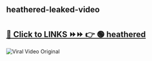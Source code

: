 
 ## heathered-leaked-video 

# <h2><a href="https://clipsfans.com/heathered&ref=git">🔗 Click to LINKS ⏩⏩ 👉 🟢 heathered </a></h2>

<a href="https://clipsfans.com/heathered&ref=git" rel="nofollow" data-target="animated-image.originalLink"><img src="https://i.ibb.co.com/xMMVF88/686577567.gif" alt="Viral Video Original" style="max-width: 100%; display: inline-block;" data-target="animated-image.originalImage"></a>
